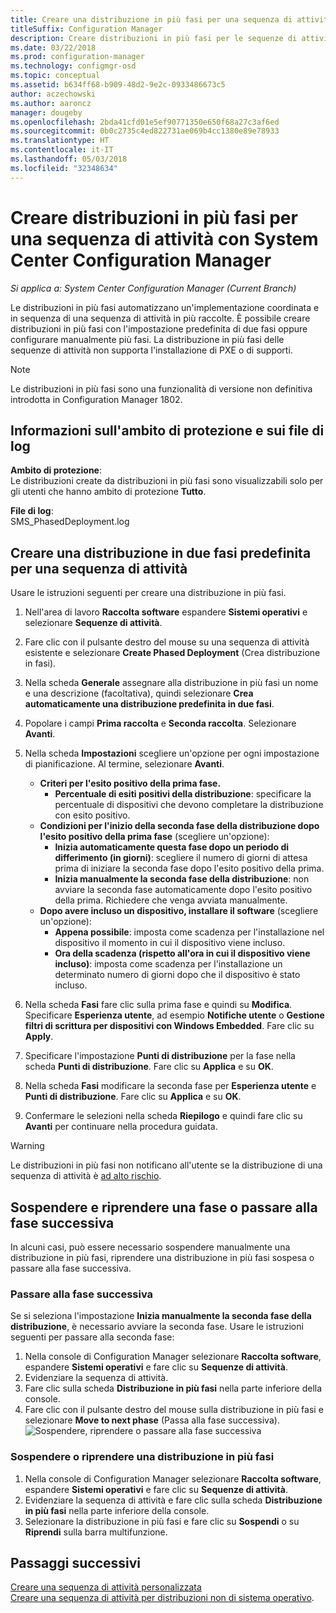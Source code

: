 ```yaml
---
title: Creare una distribuzione in più fasi per una sequenza di attività
titleSuffix: Configuration Manager
description: Creare distribuzioni in più fasi per le sequenze di attività
ms.date: 03/22/2018
ms.prod: configuration-manager
ms.technology: configmgr-osd
ms.topic: conceptual
ms.assetid: b634ff68-b909-48d2-9e2c-0933486673c5
author: aczechowski
ms.author: aaroncz
manager: dougeby
ms.openlocfilehash: 2bda41cfd01e5ef90771350e650f68a27c3af6ed
ms.sourcegitcommit: 0b0c2735c4ed822731ae069b4cc1380e89e78933
ms.translationtype: HT
ms.contentlocale: it-IT
ms.lasthandoff: 05/03/2018
ms.locfileid: "32348634"
---
```

# <a name="create-phased-deployments-for-a-task-sequence-with-system-center-configuration-manager"></a>Creare distribuzioni in più fasi per una sequenza di attività con System Center Configuration Manager

*Si applica a: System Center Configuration Manager (Current Branch)*

Le distribuzioni in più fasi automatizzano un'implementazione coordinata e in sequenza di una sequenza di attività in più raccolte. È possibile creare distribuzioni in più fasi con l'impostazione predefinita di due fasi oppure configurare manualmente più fasi. La distribuzione in più fasi delle sequenze di attività non supporta l'installazione di PXE o di supporti. 

>[!NOTE]
> Le distribuzioni in più fasi sono una funzionalità di versione non definitiva introdotta in Configuration Manager 1802. <!--1356837-->

## <a name="security-scope-and-log-file-information"></a>Informazioni sull'ambito di protezione e sui file di log

**Ambito di protezione**:</br>
Le distribuzioni create da distribuzioni in più fasi sono visualizzabili solo per gli utenti che hanno ambito di protezione **Tutto**.

**File di log**: </br>
SMS_PhasedDeployment.log

## <a name="create-a-default-two-phased-deployment-for-a-task-sequence"></a>Creare una distribuzione in due fasi predefinita per una sequenza di attività

Usare le istruzioni seguenti per creare una distribuzione in più fasi. 

1. Nell'area di lavoro **Raccolta software** espandere **Sistemi operativi** e selezionare **Sequenze di attività**.

2. Fare clic con il pulsante destro del mouse su una sequenza di attività esistente e selezionare **Create Phased Deployment** (Crea distribuzione in fasi). 

3. Nella scheda **Generale** assegnare alla distribuzione in più fasi un nome e una descrizione (facoltativa), quindi selezionare **Crea automaticamente una distribuzione predefinita in due fasi**. 

4. Popolare i campi **Prima raccolta** e **Seconda raccolta**. Selezionare **Avanti**.

5. Nella scheda **Impostazioni** scegliere un'opzione per ogni impostazione di pianificazione. Al termine, selezionare **Avanti**. 
    - **Criteri per l'esito positivo della prima fase.** 
        - **Percentuale di esiti positivi della distribuzione**: specificare la percentuale di dispositivi che devono completare la distribuzione con esito positivo. 
    - **Condizioni per l'inizio della seconda fase della distribuzione dopo l'esito positivo della prima fase** (scegliere un'opzione):
        - **Inizia automaticamente questa fase dopo un periodo di differimento (in giorni)**: scegliere il numero di giorni di attesa prima di iniziare la seconda fase dopo l'esito positivo della prima. 
        - **Inizia manualmente la seconda fase della distribuzione**: non avviare la seconda fase automaticamente dopo l'esito positivo della prima. Richiedere che venga avviata manualmente. 
    - **Dopo avere incluso un dispositivo, installare il software** (scegliere un'opzione):
        - **Appena possibile**: imposta come scadenza per l'installazione nel dispositivo il momento in cui il dispositivo viene incluso.
        - **Ora della scadenza (rispetto all'ora in cui il dispositivo viene incluso)**: imposta come scadenza per l'installazione un determinato numero di giorni dopo che il dispositivo è stato incluso. 

6. Nella scheda **Fasi** fare clic sulla prima fase e quindi su **Modifica**.  Specificare **Esperienza utente**, ad esempio **Notifiche utente** o **Gestione filtri di scrittura per dispositivi con Windows Embedded**. Fare clic su **Apply**.

7. Specificare l'impostazione **Punti di distribuzione** per la fase nella scheda **Punti di distribuzione**. Fare clic su **Applica** e su **OK**.        

8. Nella scheda **Fasi** modificare la seconda fase per **Esperienza utente** e **Punti di distribuzione**. Fare clic su **Applica** e su **OK**.

9. Confermare le selezioni nella scheda **Riepilogo** e quindi fare clic su **Avanti** per continuare nella procedura guidata.

>[!WARNING]
>Le distribuzioni in più fasi non notificano all'utente se la distribuzione di una sequenza di attività è [ad alto rischio](/sccm/protect/understand/settings-to-manage-high-risk-deployments.md). 


## <a name="suspend-and-resume-phases-or-move-to-the-next-phase"></a>Sospendere e riprendere una fase o passare alla fase successiva
In alcuni casi, può essere necessario sospendere manualmente una distribuzione in più fasi, riprendere una distribuzione in più fasi sospesa o passare alla fase successiva. 

### <a name="move-to-the-next-phase"></a>Passare alla fase successiva
Se si seleziona l'impostazione **Inizia manualmente la seconda fase della distribuzione**, è necessario avviare la seconda fase. Usare le istruzioni seguenti per passare alla seconda fase: 

1. Nella console di Configuration Manager selezionare **Raccolta software**, espandere **Sistemi operativi** e fare clic su **Sequenze di attività**.
2. Evidenziare la sequenza di attività.
3. Fare clic sulla scheda **Distribuzione in più fasi** nella parte inferiore della console. 
4. Fare clic con il pulsante destro del mouse sulla distribuzione in più fasi e selezionare **Move to next phase** (Passa alla fase successiva).
![Sospendere, riprendere o passare alla fase successiva](media/Suspend-phased-deployment.PNG)

### <a name="suspend-or-resume-a-phased-deployment"></a>Sospendere o riprendere una distribuzione in più fasi
1. Nella console di Configuration Manager selezionare **Raccolta software**, espandere **Sistemi operativi** e fare clic su **Sequenze di attività**.
2. Evidenziare la sequenza di attività e fare clic sulla scheda **Distribuzione in più fasi** nella parte inferiore della console. 
3. Selezionare la distribuzione in più fasi e fare clic su **Sospendi** o su **Riprendi** sulla barra multifunzione.

## <a name="next-steps"></a>Passaggi successivi
[Creare una sequenza di attività personalizzata](create-a-custom-task-sequence.md) </br>
[Creare una sequenza di attività per distribuzioni non di sistema operativo](create-a-task-sequence-for-non-operating-system-deployments.md). 








